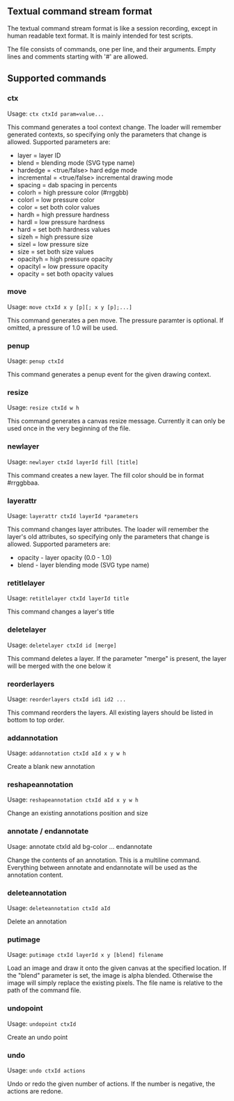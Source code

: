 Textual command stream format
------------------------------

The textual command stream format is like a session recording,
except in human readable text format. It is mainly intended
for test scripts.

The file consists of commands, one per line, and their arguments. Empty lines
and comments starting with '#' are allowed.


## Supported commands

### ctx

Usage: `ctx ctxId param=value...`

This command generates a tool context change. The loader will remember
generated contexts, so specifying only the parameters that change is allowed.
Supported parameters are:

 * layer = layer ID
 * blend = blending mode (SVG type name)
 * hardedge = <true/false> hard edge mode
 * incremental = <true/false> incremental drawing mode
 * spacing = dab spacing in percents
 * colorh = high pressure color (#rrggbb)
 * colorl = low pressure color
 * color = set both color values
 * hardh = high pressure hardness
 * hardl = low pressure hardness
 * hard = set both hardness values
 * sizeh = high pressure size
 * sizel = low pressure size
 * size = set both size values
 * opacityh = high pressure opacity
 * opacityl = low pressure opacity
 * opacity = set both opacity values

### move

Usage: `move ctxId x y [p][; x y [p];...]`

This command generates a pen move. The pressure paramter
is optional. If omitted, a pressure of 1.0 will be used.

### penup

Usage: `penup ctxId`

This command generates a penup event for the given drawing context.

### resize

Usage: `resize ctxId w h`

This command generates a canvas resize message. Currently it can only
be used once in the very beginning of the file.

### newlayer

Usage: `newlayer ctxId layerId fill [title]`

This command creates a new layer. The fill color should be in format #rrggbbaa.

### layerattr

Usage: `layerattr ctxId layerId *parameters`

This command changes layer attributes. The loader will remember the layer's old
attributes, so specifying only the parameters that change is allowed.
Supported parameters are:

 * opacity - layer opacity (0.0 - 1.0)
 * blend   - layer blending mode (SVG type name)

### retitlelayer

Usage: `retitlelayer ctxId layerId title`

This command changes a layer's title

### deletelayer

Usage: `deletelayer ctxId id [merge]`

This command deletes a layer. If the parameter "merge" is present, the
layer will be merged with the one below it

### reorderlayers

Usage: `reorderlayers ctxId id1 id2 ...`

This command reorders the layers. All existing layers should be listed
in bottom to top order.

### addannotation

Usage: `addannotation ctxId aId x y w h`

Create a blank new annotation

### reshapeannotation

Usage: `reshapeannotation ctxId aId x y w h`

Change an existing annotations position and size

### annotate / endannotate

Usage:
	annotate ctxId aId bg-color
	...
	endannotate

Change the contents of an annotation. This is a multiline command. Everything
between annotate and endannotate will be used as the annotation content.

### deleteannotation

Usage: `deleteannotation ctxId aId`

Delete an annotation

### putimage

Usage: `putimage ctxId layerId x y [blend] filename`

Load an image and draw it onto the given canvas at the specified location.
If the "blend" parameter is set, the image is alpha blended. Otherwise the
image will simply replace the existing pixels.
The file name is relative to the path of the command file.

### undopoint

Usage: `undopoint ctxId`

Create an undo point

### undo

Usage: `undo ctxId actions`

Undo or redo the given number of actions. If the number is negative,
the actions are redone.
